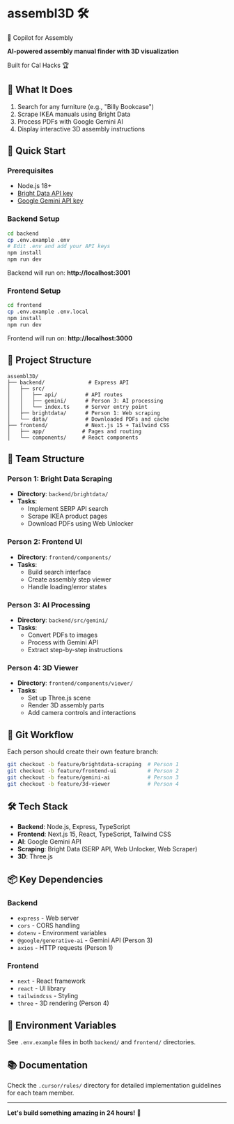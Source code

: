 # assembl3D 🛠️

🚀 Copilot for Assembly

**AI-powered assembly manual finder with 3D visualization**

Built for Cal Hacks 🏆

## 🎯 What It Does

1. Search for any furniture (e.g., "Billy Bookcase")
2. Scrape IKEA manuals using Bright Data
3. Process PDFs with Google Gemini AI
4. Display interactive 3D assembly instructions

## 🚀 Quick Start

### Prerequisites
- Node.js 18+
- [Bright Data API key](https://brightdata.com)
- [Google Gemini API key](https://ai.google.dev)

### Backend Setup
```bash
cd backend
cp .env.example .env
# Edit .env and add your API keys
npm install
npm run dev
```

Backend will run on: **http://localhost:3001**

### Frontend Setup
```bash
cd frontend
cp .env.example .env.local
npm install
npm run dev
```

Frontend will run on: **http://localhost:3000**

## 📁 Project Structure

```
assembl3D/
├── backend/              # Express API
│   ├── src/
│   │   ├── api/         # API routes
│   │   ├── gemini/      # Person 3: AI processing
│   │   └── index.ts     # Server entry point
│   ├── brightdata/      # Person 1: Web scraping
│   └── data/            # Downloaded PDFs and cache
├── frontend/            # Next.js 15 + Tailwind CSS
│   ├── app/            # Pages and routing
│   └── components/     # React components
```

## 👥 Team Structure

### Person 1: Bright Data Scraping
- **Directory**: `backend/brightdata/`
- **Tasks**:
  - Implement SERP API search
  - Scrape IKEA product pages
  - Download PDFs using Web Unlocker

### Person 2: Frontend UI
- **Directory**: `frontend/components/`
- **Tasks**:
  - Build search interface
  - Create assembly step viewer
  - Handle loading/error states

### Person 3: AI Processing
- **Directory**: `backend/src/gemini/`
- **Tasks**:
  - Convert PDFs to images
  - Process with Gemini API
  - Extract step-by-step instructions

### Person 4: 3D Viewer
- **Directory**: `frontend/components/viewer/`
- **Tasks**:
  - Set up Three.js scene
  - Render 3D assembly parts
  - Add camera controls and interactions

## 🔀 Git Workflow

Each person should create their own feature branch:

```bash
git checkout -b feature/brightdata-scraping  # Person 1
git checkout -b feature/frontend-ui          # Person 2
git checkout -b feature/gemini-ai            # Person 3
git checkout -b feature/3d-viewer            # Person 4
```

## 🛠️ Tech Stack

- **Backend**: Node.js, Express, TypeScript
- **Frontend**: Next.js 15, React, TypeScript, Tailwind CSS
- **AI**: Google Gemini API
- **Scraping**: Bright Data (SERP API, Web Unlocker, Web Scraper)
- **3D**: Three.js

## 📦 Key Dependencies

### Backend
- `express` - Web server
- `cors` - CORS handling
- `dotenv` - Environment variables
- `@google/generative-ai` - Gemini API (Person 3)
- `axios` - HTTP requests (Person 1)

### Frontend
- `next` - React framework
- `react` - UI library
- `tailwindcss` - Styling
- `three` - 3D rendering (Person 4)

## 🔑 Environment Variables

See `.env.example` files in both `backend/` and `frontend/` directories.

## 📚 Documentation

Check the `.cursor/rules/` directory for detailed implementation guidelines for each team member.

---

**Let's build something amazing in 24 hours!** 🚀
